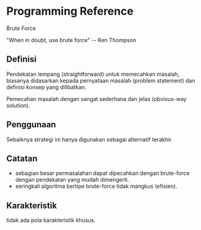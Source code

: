 # Programming Reference

Brute Force

"When in doubt, use brute force" -- Ken Thompson

## Definisi

Pendekatan lempang (straightforward) untuk memecahkan masalah, biasanya didasarkan kepada pernyataan masalah (problem statement) dan definisi konsep yang dilibatkan.

Pemecahan masalah dengan sangat sederhana dan jelas (obvious-way solution).

## Penggunaan

Sebaiknya strategi ini hanya digunakan sebagai alternatif terakhir.

## Catatan

* sebagian besar permasalahan dapat dipecahkan dengan brute-force dengan pendekatan yang mudah dimengerti.
* seringkali algoritma bertipe brute-force tidak mangkus (efisien).

## Karakteristik

tidak ada pola karakteristik khusus.